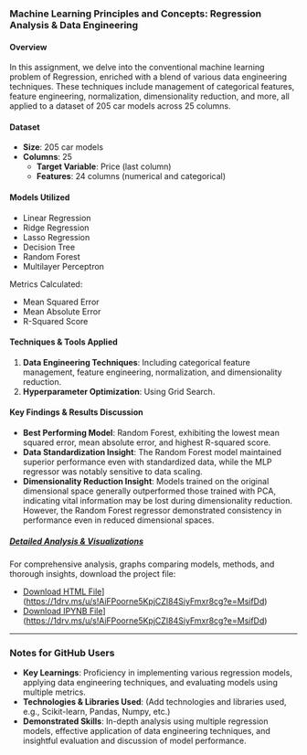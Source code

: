 ### Machine Learning Principles and Concepts: Regression Analysis & Data Engineering

#### Overview

In this assignment, we delve into the conventional machine learning problem of Regression, enriched with a blend of various data engineering techniques. These techniques include management of categorical features, feature engineering, normalization, dimensionality reduction, and more, all applied to a dataset of 205 car models across 25 columns.

#### Dataset

- **Size**: 205 car models
- **Columns**: 25
  - **Target Variable**: Price (last column)
  - **Features**: 24 columns (numerical and categorical)

#### Models Utilized

- Linear Regression
- Ridge Regression
- Lasso Regression
- Decision Tree
- Random Forest
- Multilayer Perceptron

Metrics Calculated:
- Mean Squared Error
- Mean Absolute Error
- R-Squared Score

#### Techniques & Tools Applied

1. **Data Engineering Techniques**: Including categorical feature management, feature engineering, normalization, and dimensionality reduction.
2. **Hyperparameter Optimization**: Using Grid Search.
   
#### Key Findings & Results Discussion

- **Best Performing Model**: Random Forest, exhibiting the lowest mean squared error, mean absolute error, and highest R-squared score.
- **Data Standardization Insight**: The Random Forest model maintained superior performance even with standardized data, while the MLP regressor was notably sensitive to data scaling.
- **Dimensionality Reduction Insight**: Models trained on the original dimensional space generally outperformed those trained with PCA, indicating vital information may be lost during dimensionality reduction. However, the Random Forest regressor demonstrated consistency in performance even in reduced dimensional spaces.

##### [Detailed Analysis & Visualizations](#Analysis)
For comprehensive analysis, graphs comparing models, methods, and thorough insights, download the project file:
- [Download HTML File](Your_IPYNB_Link_Here)](https://1drv.ms/u/s!AiFPoorne5KpjCZI84SiyFmxr8cg?e=MsifDd)
- [Download IPYNB File](Your_IPYNB_Link_Here)](https://1drv.ms/u/s!AiFPoorne5KpjCZI84SiyFmxr8cg?e=MsifDd)

---

### Notes for GitHub Users
- **Key Learnings**: Proficiency in implementing various regression models, applying data engineering techniques, and evaluating models using multiple metrics.
- **Technologies & Libraries Used**: (Add technologies and libraries used, e.g., Scikit-learn, Pandas, Numpy, etc.)
- **Demonstrated Skills**: In-depth analysis using multiple regression models, effective application of data engineering techniques, and insightful evaluation and discussion of model performance.



